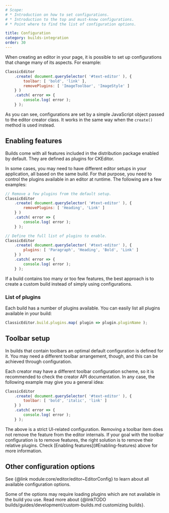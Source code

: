 ```yaml
---
# Scope:
# * Introduction on how to set configurations.
# * Introduction to the top and must-know configurations.
# * Point where to find the list of configuration options.

title: Configuration
category: builds-integration
order: 30
---
```


When creating an editor in your page, it is possible to set up configurations that change many of its aspects. For example:

```js
ClassicEditor
	.create( document.querySelector( '#text-editor' ), {
		toolbar: [ 'bold', 'link' ],
		removePlugins: [ 'ImageToolbar', 'ImageStyle' ]
	} )
	.catch( error => {
		console.log( error );
	} );
```

As you can see, configurations are set by a simple JavaScript object passed to the editor creator class. It works in the same way when the `create()` method is used instead.

## Enabling features

Builds come with all features included in the distribution package enabled by default. They are defined as plugins for CKEditor.

In some cases, you may need to have different editor setups in your application, all based on the same build. For that purpose, you need to control the plugins available in an editor at runtime. The following are a few examples:

```js
// Remove a few plugins from the default setup.
ClassicEditor
	.create( document.querySelector( '#text-editor' ), {
		removePlugins: [ 'Heading', 'Link' ]
	} )
	.catch( error => {
		console.log( error );
	} );
```

```js
// Define the full list of plugins to enable.
ClassicEditor
	.create( document.querySelector( '#text-editor' ), {
		plugins: [ 'Paragraph', 'Heading', 'Bold', 'Link' ]
	} )
	.catch( error => {
		console.log( error );
	} );
```

<side-box tip>
	If a build contains too many or too few features, the best approach is to create a custom build instead of simply using configurations.
</side-box>

### List of plugins

Each build has a number of plugins available. You can easily list all plugins available in your build:

```js
ClassicEditor.build.plugins.map( plugin => plugin.pluginName );
```

## Toolbar setup

In builds that contain toolbars an optimal default configuration is defined for it. You may need a different toolbar arrangement, though, and this can be achieved through configuration.

Each creator may have a different toolbar configuration scheme, so it is recommended to check the creator API documentation. In any case, the following example may give you a general idea:

```js
ClassicEditor
	.create( document.querySelector( '#text-editor' ), {
		toolbar: [ 'bold', 'italic', 'link' ]
	} )
	.catch( error => {
		console.log( error );
	} );
```

<side-box tip>
	The above is a strict UI-related configuration. Removing a toolbar item does not remove the feature from the editor internals. If your goal with the toolbar configuration is to remove features, the right solution is to remove their relative plugins. Check [Enabling features](#Enabling-features) above for more information.
</side-box>

## Other configuration options

See {@link module:core/editor/editor~EditorConfig} to learn about all available configuration options.

Some of the options may require loading plugins which are not available in the build you use. Read more about {@linkTODO builds/guides/development/custom-builds.md customizing builds}.
